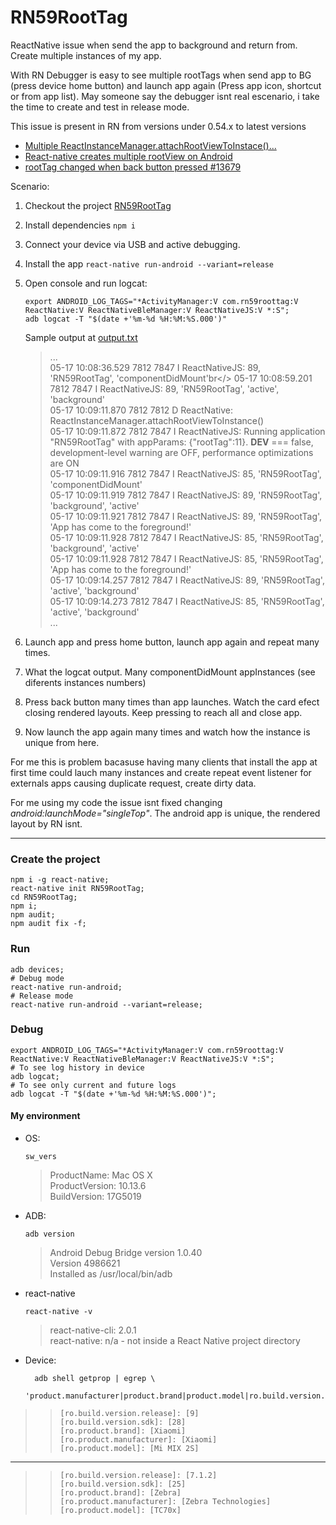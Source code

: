 # RN59RootTag

ReactNative issue when send the app to background and return from. Create multiple instances of my app.

With RN Debugger is easy to see multiple rootTags when send app to BG (press device home button) and launch app again (Press app icon, shortcut or from app list). May someone say the debugger isnt real escenario, i take the time to create and test in release mode.

This issue is present in RN from versions under 0.54.x to latest versions

- [Multiple ReactInstanceManager.attachRootViewToInstace()...](https://github.com/facebook/react-native/issues/18081)
- [React-native creates multiple rootView on Android](https://stackoverflow.com/questions/48987915/react-native-creates-multiple-rootview-on-android)
- [rootTag changed when back button pressed #13679](https://github.com/facebook/react-native/issues/13679)

Scenario:

1. Checkout the project [RN59RootTag](https://github.com/castocolina/RN59RootTag)
2. Install dependencies `npm i`
3. Connect your device via USB and active debugging.
4. Install the app `react-native run-android --variant=release`
5. Open console and run logcat:

   ```
   export ANDROID_LOG_TAGS="*ActivityManager:V com.rn59roottag:V ReactNative:V ReactNativeBleManager:V ReactNativeJS:V *:S";
   adb logcat -T "$(date +'%m-%d %H:%M:%S.000')"
   ```

   Sample output at [output.txt](output.txt)

   > ... <br/>
   > 05-17 10:08:36.529 7812 7847 I ReactNativeJS: 89, 'RN59RootTag', 'componentDidMount'br</>
   > 05-17 10:08:59.201 7812 7847 I ReactNativeJS: 89, 'RN59RootTag', 'active', 'background'<br/>
   > 05-17 10:09:11.870 7812 7812 D ReactNative: ReactInstanceManager.attachRootViewToInstance()<br/>
   > 05-17 10:09:11.872 7812 7847 I ReactNativeJS: Running application "RN59RootTag" with appParams: {"rootTag":11}. **DEV** === false, development-level warning are OFF, performance optimizations are ON<br/>
   > 05-17 10:09:11.916 7812 7847 I ReactNativeJS: 85, 'RN59RootTag', 'componentDidMount'<br/>
   > 05-17 10:09:11.919 7812 7847 I ReactNativeJS: 89, 'RN59RootTag', 'background', 'active'<br/>
   > 05-17 10:09:11.921 7812 7847 I ReactNativeJS: 89, 'RN59RootTag', 'App has come to the foreground!'<br/>
   > 05-17 10:09:11.928 7812 7847 I ReactNativeJS: 85, 'RN59RootTag', 'background', 'active'<br/>
   > 05-17 10:09:11.928 7812 7847 I ReactNativeJS: 85, 'RN59RootTag', 'App has come to the foreground!'<br/>
   > 05-17 10:09:14.257 7812 7847 I ReactNativeJS: 89, 'RN59RootTag', 'active', 'background'<br/>
   > 05-17 10:09:14.273 7812 7847 I ReactNativeJS: 85, 'RN59RootTag', 'active', 'background'<br/>
   > ... <br/>

6. Launch app and press home button, launch app again and repeat many times.
7. What the logcat output. Many componentDidMount appInstances (see diferents instances numbers)
8. Press back button many times than app launches. Watch the card efect closing rendered layouts. Keep pressing to reach all and close app.
9. Now launch the app again many times and watch how the instance is unique from here.

For me this is problem bacasuse having many clients that install the app at first time could lauch many instances and create repeat event listener for externals apps causing duplicate request, create dirty data.

For me using my code the issue isnt fixed changing _android:launchMode="singleTop"_. The android app is unique, the rendered layout by RN isnt.

---

### Create the project

    npm i -g react-native;
    react-native init RN59RootTag;
    cd RN59RootTag;
    npm i;
    npm audit;
    npm audit fix -f;

### Run

    adb devices;
    # Debug mode
    react-native run-android;
    # Release mode
    react-native run-android --variant=release;

### Debug

    export ANDROID_LOG_TAGS="*ActivityManager:V com.rn59roottag:V ReactNative:V ReactNativeBleManager:V ReactNativeJS:V *:S";
    # To see log history in device
    adb logcat;
    # To see only current and future logs
    adb logcat -T "$(date +'%m-%d %H:%M:%S.000')";

#### My environment

- OS:

  `sw_vers`

  > ProductName: Mac OS X<br/>
  > ProductVersion: 10.13.6<br/>
  > BuildVersion: 17G5019

- ADB:

  `adb version`

  > Android Debug Bridge version 1.0.40<br/>
  > Version 4986621<br/>
  > Installed as /usr/local/bin/adb

- react-native

  `react-native -v`

  > react-native-cli: 2.0.1 <br/>
  > react-native: n/a - not inside a React Native project directory

- Device:

  ```
    adb shell getprop | egrep \
    'product.manufacturer|product.brand|product.model|ro.build.version.release|ro.build.version.sdk'
  ```

> > ```
> > [ro.build.version.release]: [9]
> > [ro.build.version.sdk]: [28]
> > [ro.product.brand]: [Xiaomi]
> > [ro.product.manufacturer]: [Xiaomi]
> > [ro.product.model]: [Mi MIX 2S]
> > ```

---

> > ```
> > [ro.build.version.release]: [7.1.2]
> > [ro.build.version.sdk]: [25]
> > [ro.product.brand]: [Zebra]
> > [ro.product.manufacturer]: [Zebra Technologies]
> > [ro.product.model]: [TC70x]
> > ```
